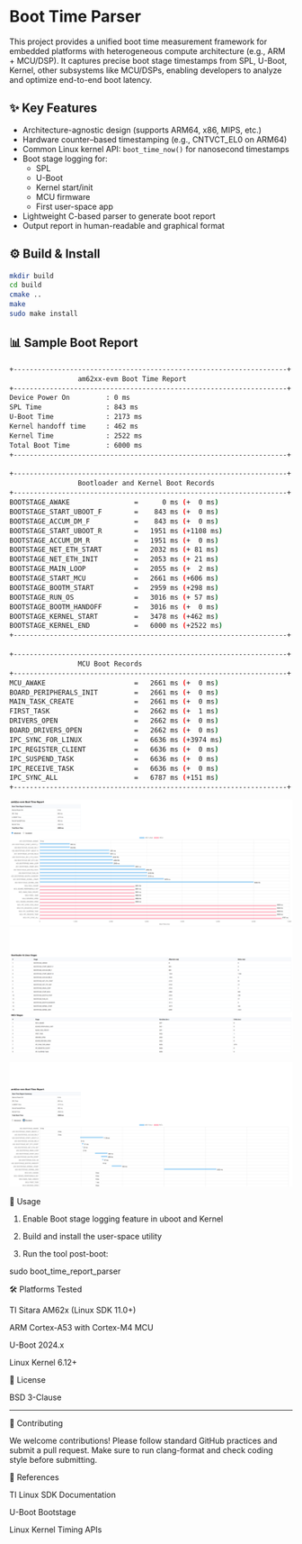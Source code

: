 # Boot Time Parser

This project provides a unified boot time measurement framework for embedded platforms with heterogeneous compute architecture (e.g., ARM + MCU/DSP). It captures precise boot stage timestamps from SPL, U-Boot, Kernel, other subsystems like MCU/DSPs, enabling developers to analyze and optimize end-to-end boot latency.

## ✨ Key Features

- Architecture-agnostic design (supports ARM64, x86, MIPS, etc.)
- Hardware counter–based timestamping (e.g., CNTVCT_EL0 on ARM64)
- Common Linux kernel API: `boot_time_now()` for nanosecond timestamps
- Boot stage logging for:
  - SPL
  - U-Boot
  - Kernel start/init
  - MCU firmware
  - First user-space app
- Lightweight C-based parser to generate boot report
- Output report in human-readable and graphical format

## ⚙️ Build & Install

```bash
mkdir build
cd build
cmake ..
make
sudo make install
```
## 📊 Sample Boot Report
```bash
+--------------------------------------------------------------------+
                 am62xx-evm Boot Time Report 
+--------------------------------------------------------------------+
Device Power On         : 0 ms
SPL Time                : 843 ms
U-Boot Time             : 2173 ms
Kernel handoff time     : 462 ms
Kernel Time             : 2522 ms
Total Boot Time         : 6000 ms
+--------------------------------------------------------------------+

+--------------------------------------------------------------------+
                 Bootloader and Kernel Boot Records
+--------------------------------------------------------------------+
BOOTSTAGE_AWAKE                =      0 ms (+  0 ms)
BOOTSTAGE_START_UBOOT_F        =    843 ms (+  0 ms)
BOOTSTAGE_ACCUM_DM_F           =    843 ms (+  0 ms)
BOOTSTAGE_START_UBOOT_R        =   1951 ms (+1108 ms)
BOOTSTAGE_ACCUM_DM_R           =   1951 ms (+  0 ms)
BOOTSTAGE_NET_ETH_START        =   2032 ms (+ 81 ms)
BOOTSTAGE_NET_ETH_INIT         =   2053 ms (+ 21 ms)
BOOTSTAGE_MAIN_LOOP            =   2055 ms (+  2 ms)
BOOTSTAGE_START_MCU            =   2661 ms (+606 ms)
BOOTSTAGE_BOOTM_START          =   2959 ms (+298 ms)
BOOTSTAGE_RUN_OS               =   3016 ms (+ 57 ms)
BOOTSTAGE_BOOTM_HANDOFF        =   3016 ms (+  0 ms)
BOOTSTAGE_KERNEL_START         =   3478 ms (+462 ms)
BOOTSTAGE_KERNEL_END           =   6000 ms (+2522 ms)
+--------------------------------------------------------------------+

+--------------------------------------------------------------------+
                 MCU Boot Records 
+--------------------------------------------------------------------+
MCU_AWAKE                      =   2661 ms (+  0 ms)
BOARD_PERIPHERALS_INIT         =   2661 ms (+  0 ms)
MAIN_TASK_CREATE               =   2661 ms (+  0 ms)
FIRST_TASK                     =   2662 ms (+  1 ms)
DRIVERS_OPEN                   =   2662 ms (+  0 ms)
BOARD_DRIVERS_OPEN             =   2662 ms (+  0 ms)
IPC_SYNC_FOR_LINUX             =   6636 ms (+3974 ms)
IPC_REGISTER_CLIENT            =   6636 ms (+  0 ms)
IPC_SUSPEND_TASK               =   6636 ms (+  0 ms)
IPC_RECEIVE_TASK               =   6636 ms (+  0 ms)
IPC_SYNC_ALL                   =   6787 ms (+151 ms)
+--------------------------------------------------------------------+
```
![Graphical Output](images/Boot_report_1.png)
![](images/Boot_report_2.png)

![](images/Boot_report_3.png)

📌 Usage

1. Enable Boot stage logging feature in uboot and Kernel

2. Build and install the user-space utility

3. Run the tool post-boot:

sudo boot_time_report_parser


🛠 Platforms Tested

TI Sitara AM62x (Linux SDK 11.0+)

ARM Cortex-A53 with Cortex-M4 MCU

U-Boot 2024.x

Linux Kernel 6.12+


📄 License

BSD 3-Clause

---

🤝 Contributing

We welcome contributions! Please follow standard GitHub practices and submit a pull request. Make sure to run clang-format and check coding style before submitting.

🔗 References

TI Linux SDK Documentation

U-Boot Bootstage

Linux Kernel Timing APIs


